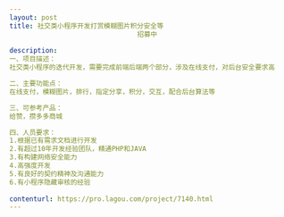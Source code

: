 ```yaml
---                
layout: post       
title: 社交类小程序开发打赏模糊图片积分安全等
                                招募中
           
description: 
一、项目描述：
社交类小程序的迭代开发，需要完成前端后端两个部分，涉及在线支付，对后台安全要求高

二、主要功能点：
在线支付，模糊图片，排行，指定分享，积分，交互，配合后台算法等

三、可参考产品：
给赞，攒多多商城

四、人员要求：
1.根据已有需求文档进行开发
2.有超过10年开发经验团队，精通PHP和JAVA
3.有构建网络安全能力
4.高强度开发
5.有良好的契约精神及沟通能力
6.有小程序隐藏审核的经验
     
contenturl: https://pro.lagou.com/project/7140.html      
---                 
```

